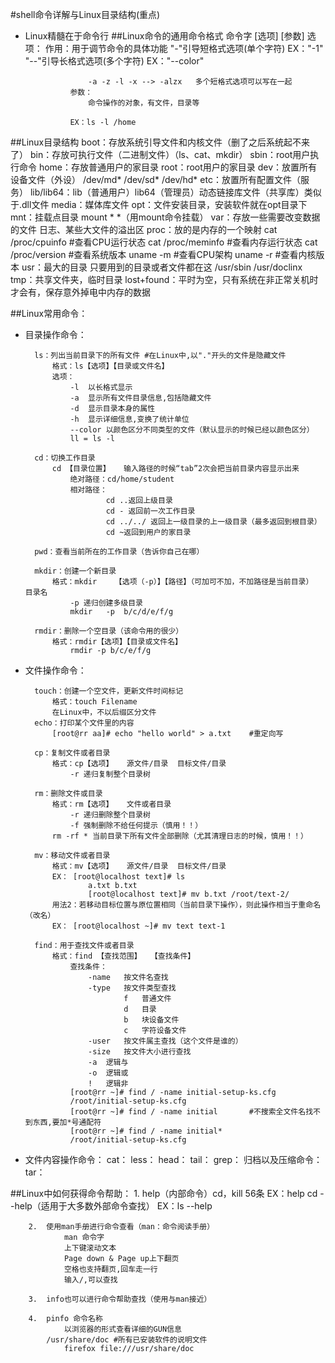 #shell命令详解与Linux目录结构(重点)
- Linux精髓在于命令行
##Linux命令的通用命令格式
		命令字	[选项]	[参数]
			选项：
				作用：用于调节命令的具体功能
					"-"引导短格式选项(单个字符)		EX："-1"
					"--"引导长格式选项(多个字符)	EX："--color"
					
					-a -z -l -x	-->	-alzx	多个短格式选项可以写在一起
				参数：
					命令操作的对象，有文件，目录等
				
				EX：ls -l /home
				
##Linux目录结构
		boot：存放系统引导文件和内核文件（删了之后系统起不来了）
		bin：存放可执行文件（二进制文件）（ls、cat、mkdir）
		sbin：root用户执行命令
		home：存放普通用户的家目录
		root：root用户的家目录
		dev：放置所有设备文件（外设）	/dev/md*	/dev/sd*	/dev/hd*
		etc：放置所有配置文件（服务）
		lib/lib64：lib（普通用户）lib64（管理员）动态链接库文件（共享库）类似于.dll文件
		media：媒体库文件
		opt：文件安装目录，安装软件就在opt目录下
		mnt：挂载点目录 mount * *（用mount命令挂载）
		var：存放一些需要改变数据的文件	日志、某些大文件的溢出区
		proc：放的是内存的一个映射
			   cat /proc/cpuinfo	#查看CPU运行状态
			   cat /proc/meminfo	#查看内存运行状态
			   cat /proc/version	#查看系统版本
			   uname -m				#查看CPU架构
			   uname -r				#查看内核版本
		usr：最大的目录 只要用到的目录或者文件都在这	/usr/sbin 	/usr/doclinx
		tmp：共享文件夹，临时目录
		lost+found：平时为空，只有系统在非正常关机时才会有，保存意外掉电中内存的数据
	
##Linux常用命令：
- 目录操作命令：
        
        ls：列出当前目录下的所有文件	#在Linux中,以"."开头的文件是隐藏文件
            格式：ls【选项】【目录或文件名】
            选项：
                -l	以长格式显示
                -a	显示所有文件目录信息,包括隐藏文件
                -d	显示目录本身的属性
                -h	显示详细信息,变换了统计单位
                --color	以颜色区分不同类型的文件（默认显示的时候已经以颜色区分）
                ll = ls -l
                
        cd：切换工作目录
            cd 【目录位置】	输入路径的时候“tab”2次会把当前目录内容显示出来
                绝对路径：cd/home/student
                相对路径：
                        cd ..返回上级目录	
                        cd - 返回前一次工作目录
                        cd ../../ 返回上一级目录的上一级目录（最多返回到根目录）
                        cd ~返回到用户的家目录
                        
        pwd：查看当前所在的工作目录（告诉你自己在哪）
        
        mkdir：创建一个新目录
            格式：mkdir	【选项（-p）】【路径】（可加可不加，不加路径是当前目录）	目录名
                -p 递归创建多级目录
                mkdir	-p	b/c/d/e/f/g
                
        rmdir：删除一个空目录（该命令用的很少）
            格式：rmdir【选项】【目录或文件名】	
                rmdir -p b/c/e/f/g
    
- 文件操作命令：
        
        touch：创建一个空文件，更新文件时间标记
            格式：touch Filename
            在Linux中，不以后缀区分文件
        echo：打印某个文件里的内容
            [root@rr aa]# echo "hello world" > a.txt	#重定向写

        cp：复制文件或者目录
            格式：cp【选项】	源文件/目录	目标文件/目录
                -r 递归复制整个目录树
                
        rm：删除文件或目录
            格式：rm【选项】	文件或者目录
                -r 递归删除整个目录树
                -f 强制删除不给任何提示（慎用！！）
            rm -rf * 当前目录下所有文件全部删除（尤其清理日志的时候，慎用！！）
            
        mv：移动文件或者目录
            格式：mv【选项】	源文件/目录	目标文件/目录
            EX：	[root@localhost text]# ls
                    a.txt b.txt
                    [root@localhost text]# mv b.txt /root/text-2/
            用法2：若移动目标位置与原位置相同（当前目录下操作），则此操作相当于重命名（改名）
            EX：	[root@localhost ~]# mv text text-1
            
        find：用于查找文件或者目录
            格式：find 【查找范围】	【查找条件】
                查找条件：
                    -name 	按文件名查找
                    -type	按文件类型查找
                            f	普通文件
                            d	目录
                            b	块设备文件
                            c	字符设备文件
                    -user	按文件属主查找（这个文件是谁的）
                    -size	按文件大小进行查找
                    -a	逻辑与
                    -o	逻辑或
                    !	逻辑非
                [root@rr ~]# find / -name initial-setup-ks.cfg 
                /root/initial-setup-ks.cfg
                [root@rr ~]# find / -name initial		#不搜索全文件名找不到东西,要加*号通配符
                [root@rr ~]# find / -name initial*
                /root/initial-setup-ks.cfg

- 文件内容操作命令：
			cat：
			less：
			head：
			tail：
			grep：
		归档以及压缩命令：
			tar：
			
##Linux中如何获得命令帮助：
		1.	help（内部命令）cd，kill	56条
				EX：help cd
			--help（适用于大多数外部命令查找）
			EX：ls --help
			
		2.	使用man手册进行命令查看（man：命令阅读手册）
				man 命令字
				上下键滚动文本
				Page down & Page up上下翻页
				空格也支持翻页,回车走一行
				输入/,可以查找
				
		3.	info也可以进行命令帮助查找（使用与man接近）
			
		4.	pinfo 命令名称
				以浏览器的形式查看详细的GUN信息
			/usr/share/doc #所有已安装软件的说明文件
				firefox file:///usr/share/doc